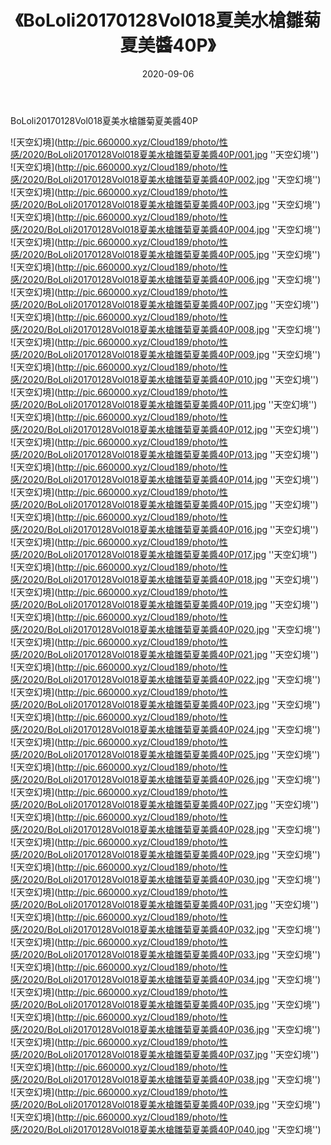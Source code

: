 ﻿---
layout: post
title:  《BoLoli20170128Vol018夏美水槍雛菊夏美醬40P》
date:   2020-09-06
img: http://pic.660000.xyz/Cloud189/photo/性感/2020/BoLoli20170128Vol018夏美水槍雛菊夏美醬40P/000.jpg
categories: [美女, 清纯, 唯美]
---

BoLoli20170128Vol018夏美水槍雛菊夏美醬40P



![天空幻境](http://pic.660000.xyz/Cloud189/photo/性感/2020/BoLoli20170128Vol018夏美水槍雛菊夏美醬40P/001.jpg ''天空幻境'') <br>
![天空幻境](http://pic.660000.xyz/Cloud189/photo/性感/2020/BoLoli20170128Vol018夏美水槍雛菊夏美醬40P/002.jpg ''天空幻境'') <br>
![天空幻境](http://pic.660000.xyz/Cloud189/photo/性感/2020/BoLoli20170128Vol018夏美水槍雛菊夏美醬40P/003.jpg ''天空幻境'') <br>
![天空幻境](http://pic.660000.xyz/Cloud189/photo/性感/2020/BoLoli20170128Vol018夏美水槍雛菊夏美醬40P/004.jpg ''天空幻境'') <br>
![天空幻境](http://pic.660000.xyz/Cloud189/photo/性感/2020/BoLoli20170128Vol018夏美水槍雛菊夏美醬40P/005.jpg ''天空幻境'') <br>
![天空幻境](http://pic.660000.xyz/Cloud189/photo/性感/2020/BoLoli20170128Vol018夏美水槍雛菊夏美醬40P/006.jpg ''天空幻境'') <br>
![天空幻境](http://pic.660000.xyz/Cloud189/photo/性感/2020/BoLoli20170128Vol018夏美水槍雛菊夏美醬40P/007.jpg ''天空幻境'') <br>
![天空幻境](http://pic.660000.xyz/Cloud189/photo/性感/2020/BoLoli20170128Vol018夏美水槍雛菊夏美醬40P/008.jpg ''天空幻境'') <br>
![天空幻境](http://pic.660000.xyz/Cloud189/photo/性感/2020/BoLoli20170128Vol018夏美水槍雛菊夏美醬40P/009.jpg ''天空幻境'') <br>
![天空幻境](http://pic.660000.xyz/Cloud189/photo/性感/2020/BoLoli20170128Vol018夏美水槍雛菊夏美醬40P/010.jpg ''天空幻境'') <br>
![天空幻境](http://pic.660000.xyz/Cloud189/photo/性感/2020/BoLoli20170128Vol018夏美水槍雛菊夏美醬40P/011.jpg ''天空幻境'') <br>
![天空幻境](http://pic.660000.xyz/Cloud189/photo/性感/2020/BoLoli20170128Vol018夏美水槍雛菊夏美醬40P/012.jpg ''天空幻境'') <br>
![天空幻境](http://pic.660000.xyz/Cloud189/photo/性感/2020/BoLoli20170128Vol018夏美水槍雛菊夏美醬40P/013.jpg ''天空幻境'') <br>
![天空幻境](http://pic.660000.xyz/Cloud189/photo/性感/2020/BoLoli20170128Vol018夏美水槍雛菊夏美醬40P/014.jpg ''天空幻境'') <br>
![天空幻境](http://pic.660000.xyz/Cloud189/photo/性感/2020/BoLoli20170128Vol018夏美水槍雛菊夏美醬40P/015.jpg ''天空幻境'') <br>
![天空幻境](http://pic.660000.xyz/Cloud189/photo/性感/2020/BoLoli20170128Vol018夏美水槍雛菊夏美醬40P/016.jpg ''天空幻境'') <br>
![天空幻境](http://pic.660000.xyz/Cloud189/photo/性感/2020/BoLoli20170128Vol018夏美水槍雛菊夏美醬40P/017.jpg ''天空幻境'') <br>
![天空幻境](http://pic.660000.xyz/Cloud189/photo/性感/2020/BoLoli20170128Vol018夏美水槍雛菊夏美醬40P/018.jpg ''天空幻境'') <br>
![天空幻境](http://pic.660000.xyz/Cloud189/photo/性感/2020/BoLoli20170128Vol018夏美水槍雛菊夏美醬40P/019.jpg ''天空幻境'') <br>
![天空幻境](http://pic.660000.xyz/Cloud189/photo/性感/2020/BoLoli20170128Vol018夏美水槍雛菊夏美醬40P/020.jpg ''天空幻境'') <br>
![天空幻境](http://pic.660000.xyz/Cloud189/photo/性感/2020/BoLoli20170128Vol018夏美水槍雛菊夏美醬40P/021.jpg ''天空幻境'') <br>
![天空幻境](http://pic.660000.xyz/Cloud189/photo/性感/2020/BoLoli20170128Vol018夏美水槍雛菊夏美醬40P/022.jpg ''天空幻境'') <br>
![天空幻境](http://pic.660000.xyz/Cloud189/photo/性感/2020/BoLoli20170128Vol018夏美水槍雛菊夏美醬40P/023.jpg ''天空幻境'') <br>
![天空幻境](http://pic.660000.xyz/Cloud189/photo/性感/2020/BoLoli20170128Vol018夏美水槍雛菊夏美醬40P/024.jpg ''天空幻境'') <br>
![天空幻境](http://pic.660000.xyz/Cloud189/photo/性感/2020/BoLoli20170128Vol018夏美水槍雛菊夏美醬40P/025.jpg ''天空幻境'') <br>
![天空幻境](http://pic.660000.xyz/Cloud189/photo/性感/2020/BoLoli20170128Vol018夏美水槍雛菊夏美醬40P/026.jpg ''天空幻境'') <br>
![天空幻境](http://pic.660000.xyz/Cloud189/photo/性感/2020/BoLoli20170128Vol018夏美水槍雛菊夏美醬40P/027.jpg ''天空幻境'') <br>
![天空幻境](http://pic.660000.xyz/Cloud189/photo/性感/2020/BoLoli20170128Vol018夏美水槍雛菊夏美醬40P/028.jpg ''天空幻境'') <br>
![天空幻境](http://pic.660000.xyz/Cloud189/photo/性感/2020/BoLoli20170128Vol018夏美水槍雛菊夏美醬40P/029.jpg ''天空幻境'') <br>
![天空幻境](http://pic.660000.xyz/Cloud189/photo/性感/2020/BoLoli20170128Vol018夏美水槍雛菊夏美醬40P/030.jpg ''天空幻境'') <br>
![天空幻境](http://pic.660000.xyz/Cloud189/photo/性感/2020/BoLoli20170128Vol018夏美水槍雛菊夏美醬40P/031.jpg ''天空幻境'') <br>
![天空幻境](http://pic.660000.xyz/Cloud189/photo/性感/2020/BoLoli20170128Vol018夏美水槍雛菊夏美醬40P/032.jpg ''天空幻境'') <br>
![天空幻境](http://pic.660000.xyz/Cloud189/photo/性感/2020/BoLoli20170128Vol018夏美水槍雛菊夏美醬40P/033.jpg ''天空幻境'') <br>
![天空幻境](http://pic.660000.xyz/Cloud189/photo/性感/2020/BoLoli20170128Vol018夏美水槍雛菊夏美醬40P/034.jpg ''天空幻境'') <br>
![天空幻境](http://pic.660000.xyz/Cloud189/photo/性感/2020/BoLoli20170128Vol018夏美水槍雛菊夏美醬40P/035.jpg ''天空幻境'') <br>
![天空幻境](http://pic.660000.xyz/Cloud189/photo/性感/2020/BoLoli20170128Vol018夏美水槍雛菊夏美醬40P/036.jpg ''天空幻境'') <br>
![天空幻境](http://pic.660000.xyz/Cloud189/photo/性感/2020/BoLoli20170128Vol018夏美水槍雛菊夏美醬40P/037.jpg ''天空幻境'') <br>
![天空幻境](http://pic.660000.xyz/Cloud189/photo/性感/2020/BoLoli20170128Vol018夏美水槍雛菊夏美醬40P/038.jpg ''天空幻境'') <br>
![天空幻境](http://pic.660000.xyz/Cloud189/photo/性感/2020/BoLoli20170128Vol018夏美水槍雛菊夏美醬40P/039.jpg ''天空幻境'') <br>
![天空幻境](http://pic.660000.xyz/Cloud189/photo/性感/2020/BoLoli20170128Vol018夏美水槍雛菊夏美醬40P/040.jpg ''天空幻境'') <br>